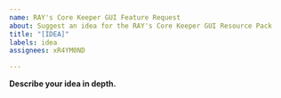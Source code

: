 ```yaml
---
name: RAY's Core Keeper GUI Feature Request
about: Suggest an idea for the RAY's Core Keeper GUI Resource Pack
title: "[IDEA]"
labels: idea
assignees: xR4YM0ND

---
```


**Describe your idea in depth.**
